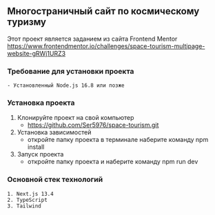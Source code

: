 ## Многостраничный сайт по космическому туризму

Этот проект является заданием из сайта Frontend Mentor
https://www.frontendmentor.io/challenges/space-tourism-multipage-website-gRWj1URZ3

### Требование для установки проекта

    - Установленный Node.js 16.8 или позже

### Установка проекта

1.  Клонируйте проект на свой компьютер
    - https://github.com/Ser5976/space-tourism.git
2.  Установка зависимостей
    - откройте папку проекта в терминале наберите команду npm install
3.  Запуск проекта
    - откройте папку проекта и наберите команду npm run dev

### Основной стек технологий

    1. Next.js 13.4
    2. TypeScript
    3. Tailwind
